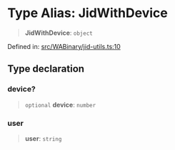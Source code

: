 # Type Alias: JidWithDevice

> **JidWithDevice**: `object`

Defined in: [src/WABinary/jid-utils.ts:10](https://github.com/Riders004/Tv/blob/3d6aaf6f3efb499dc9d0ca82bb24083bb45a8478/src/WABinary/jid-utils.ts#L10)

## Type declaration

### device?

> `optional` **device**: `number`

### user

> **user**: `string`
